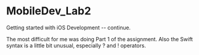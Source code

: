 # MobileDev_Lab2
Getting started with iOS Development -- continue.

The most difficult for me was doing Part 1 of the assignment. Also the Swift syntax is a little bit unusual, especially ? and ! operators.
